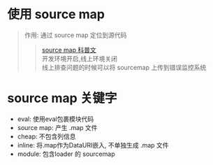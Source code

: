 # 使用 source map  
> 作用: 通过 source map 定位到源代码  
>> [source map 科普文](http:///www.ruanyifeng.com/blog/2013/01/javascript_source_map.html)  
> 开发环境开启,线上环境关闭  
>> 线上排查问题的时候可以将 sourcemap 上传到错误监控系统  

# source map 关键字  
* eval: 使用eval包裹模块代码  
* source map: 产生 .map 文件  
* cheap: 不包含列信息  
* inline: 将.map作为DataURI嵌入, 不单独生成 .map 文件  
* module: 包含loader 的 sourcemap  